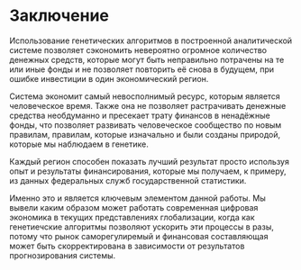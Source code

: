 # Заключение

Использование генетических алгоритмов в построенной аналитической системе позволяет сэкономить невероятно огромное количество денежных средств, которые могут быть неправильно потрачены на те или иные фонды и не позволяет повторить её снова в будущем, при ошибке инвестиции в один экономический регион.

Система экономит самый невосполнимый ресурс, которым является человеческое время. Также она не позволяет растрачивать денежные средства необдуманно и пресекает трату финансов в ненадёжные фонды, что позволяет развивать человеческое сообщество по новым правилам, правилам, которые изначально и были созданы природой, которые мы наблюдаем в генетике.

Каждый регион способен показать лучший результат просто используя опыт и результаты финансирования, которые мы получаем, к примеру, из данных федеральных служб государственной статистики.

Именно это и является ключевым элементом данной работы. Мы вывели каким образом может работать современная цифровая экономика в текущих представлениях глобализации, когда как генетиечские алгоритмы позволяют ускорить эти процессы в разы, потому что рынок саморегулиремый и финансовая составляющая может быть скорректирована в зависимости от результатов прогнозирования системы.
